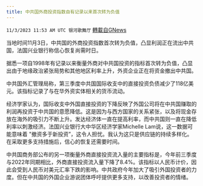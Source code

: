 ```yaml
---
title: 中共国外商投资指数自有记录以来首次转为负值
---
```

`11/3/2023 11:53 AM UTC 银河歌舞厅` [轉載自GNews](https://gnews.org/articles/1917475)

当地时间11月3日，中共国的外商投资指数首次转为负值，凸显利润正在流出中共国，法国兴业银行称信心恢复尚需时日。

据悉一项自1998年有记录以来衡量外商对中共国投资的指标首次转为负值，凸显出由于地缘政治紧张局势和其他地区利率上升，外资企业正在将资金撤出中共国。

中共国外汇管理局称，第三季度中共国国际收支中的直接投资负债减少了118亿美元。该指标记录了与在华外资实体相关的货币流动。

经济学家认为，国际收支中外国直接投资的下降反映了外国公司将在中共国赚取的利润再投资于中共国的意愿降低。这是因为与西方国家的关系紧张，以及将现金存放在海外的吸引力不断上升。发达经济体一直在提高利率，而中共国则一直在降低利率以刺激经济。法国兴业银行大中华区经济学家Michelle Lam说，这一数据可能意味着 "撤资多于新投资”，这令人担忧。我认为这只是供应链的持续多样化。在采取更多支持措施后，信心的恢复还需要时间。

中共国商务部公布的另一项衡量外商直接投资流入量的主要指标是，今年前三季度与2022年同期相比，外商直接投资流入量下降了8.4%。该指标以人民币计价，因此会受到人民币对美元汇率下跌的影响。中共政府今年加大了吸引外国投资者的力度。但在中共国的外国企业游说团体呼吁提供更多支持，以改善投资者的情绪。
